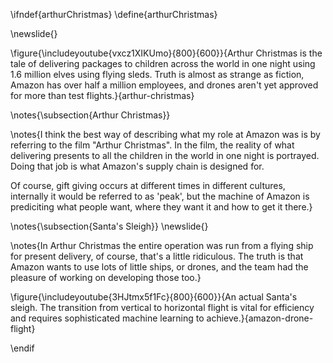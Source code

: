 \ifndef{arthurChristmas}
\define{arthurChristmas}

\newslide{}

\figure{\includeyoutube{vxcz1XIKUmo}{800}{600}}{Arthur Christmas is the tale of delivering packages to children across the world in one night using 1.6 million elves using flying sleds. Truth is almost as strange as fiction, Amazon has over half a million employees, and drones aren't yet approved for more than test flights.}{arthur-christmas}

\notes{\subsection{Arthur Christmas}}

\notes{I think the best way of describing what my role at Amazon was is by referring to the film "Arthur Christmas". In the film, the reality of what delivering presents to all the children in the world in one night is portrayed. Doing that job is what Amazon's supply chain is designed for.

Of course, gift giving occurs at different times in different cultures, internally it would be referred to as 'peak', but the machine of Amazon is prediciting what people want, where they want it and how to get it there.}

\notes{\subsection{Santa's Sleigh}}
\newslide{}

\notes{In Arthur Christmas the entire operation was run from a flying ship for present delivery, of course, that's a little ridiculous. The truth is that Amazon wants to use lots of little ships, or drones, and the team had the pleasure of working on developing those too.}

\figure{\includeyoutube{3HJtmx5f1Fc}{800}{600}}{An actual Santa's sleigh. The transition from vertical to horizontal flight is vital for efficiency and requires sophisticated machine learning to achieve.}{amazon-drone-flight}

\endif
